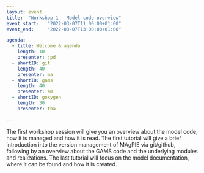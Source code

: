 ```yaml
---
layout: event
title:  "Workshop 1 - Model code overview"
event_start:   "2022-03-07T11:00:00+01:00"
event_end:     "2022-03-07T13:00:00+01:00"

agenda:
  - title: Welcome & agenda
    length: 10
    presenter: jpd
  - shortID: git
    length: 40
    presenter: ma
  - shortID: gams
    length: 40
    presenter: am
  - shortID: goxygen
    length: 30
    presenter: tba

---
```


The first workshop session will give you an overview about the model code, how it is managed and how it is read. The first tutorial will give a brief introduction into the version management of MAgPIE via git/github, following by an overview about the GAMS code and the underlying modules and realizations. The last tutorial will focus on the model documentation, where it can be found and how it is created. 

